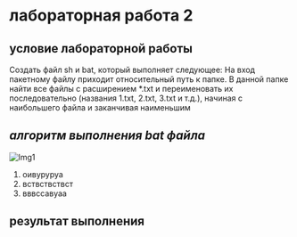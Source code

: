 # лабораторная работа 2
## условие лабораторной работы
Создать файл sh и bat, который выполняет следующее: 
На вход пакетному файлу приходит относительный путь к папке. В данной папке найти все 
файлы с расширением *.txt и переименовать их последовательно (названия 1.txt, 2.txt, 3.txt и 
т.д.), начиная с наибольшего файла и заканчивая наименьшим

## *алгоритм выполнения bat файла*
![Img1](https://github.com/iis-32170x/RPIIS/blob/Ходосов_Т/Screenshot%202023-10-19%20124817.png)

1. оивуруруа
2. вствствствст
3. вввссавуаа
## результат выполнения


